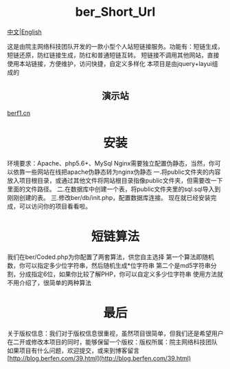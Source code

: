 # <center>ber_Short_Url</center>
[中文](https://github.com/yuanzhumc/ber_Short_Url/blob/master/README.md)|[English](https://github.com/yuanzhumc/ber_Short_Url/blob/master/README_EN.md)

这是由院主网络科技团队开发的一款小型个人站短链接服务。功能有：短链生成，短链还原，防红链接生成，防红和普通短链互转。
短链接不调用其他网站，直接使用本站链接，方便维护，访问快捷，自定义多样化
本项目是由jquery+layui组成的
## <center>演示站</center>
[berf1.cn](http://berf1.cn)
# <center>安装</center>
环境要求：Apache、php5.6+、MySql
Nginx需要独立配置伪静态，当然，你可以依靠一些网站在线把apache伪静态转为nginx伪静态
一.将public文件夹的内容放入项目根目录，或通过其他文件将网站根目录指像public文件夹，但需要改一下里面的文件路径。
二.在数据库中创建一个表，将public文件夹里的sql.sql导入到刚刚创建的表。
三.修改ber/db/init.php，配置数据库连接。
现在就已经安装完成，可以访问你的项目看看啦。
# <center>短链算法</center>
我们在ber/Coded.php为你配置了两套算法，供您自主选择
第一个算法即随机数，你可以指定多少位字符串，然后随机生成*位字符串
第二个是md5字符串分割，分成指定6位，如果你比较了解PHP，你可以自定义多少位字符串
使用方法就不用介绍了，很简单的两种算法
# <center>最后</center>
关于版权信息：我们对于版权信息很重视，虽然项目很简单，但我们还是希望用户在二开或修改本项目的同时，能够保留一个版权：版权所属：院主网络科技团队
如果项目有什么问题，欢迎提交，或来到博客留言[http://blog.berfen.com/39.html](http://blog.berfen.com/39.html)
